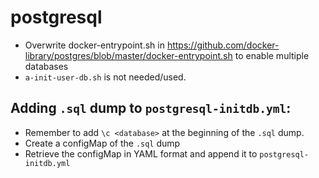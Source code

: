 # postgresql

* Overwrite docker-entrypoint.sh in https://github.com/docker-library/postgres/blob/master/docker-entrypoint.sh to enable multiple databases
* `a-init-user-db.sh` is not needed/used.

## Adding `.sql` dump to `postgresql-initdb.yml`:

* Remember to add `\c <database>` at the beginning of the `.sql` dump.
* Create a configMap of the `.sql` dump
* Retrieve the configMap in YAML format and append it to `postgresql-initdb.yml`

